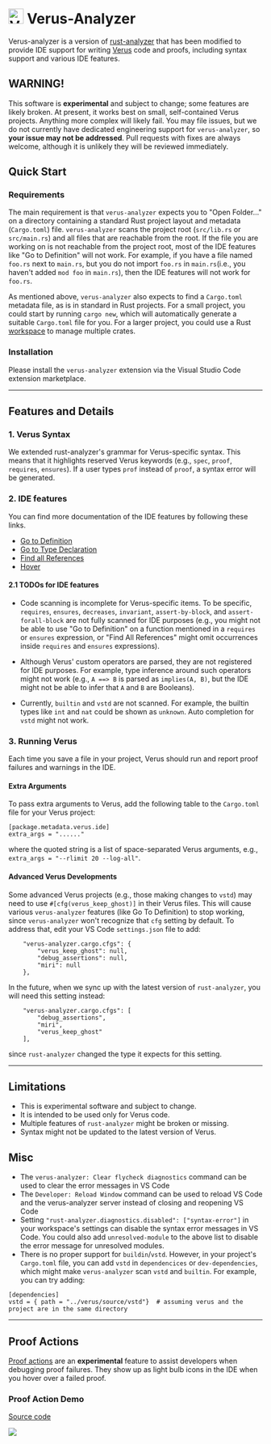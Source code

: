 # <a href="https://verus-lang.github.io/verus/verus/logo.html"><img height="30px" src="https://verus-lang.github.io/verus/verus/assets/verus-color.svg" alt="Verus" /></a> Verus-Analyzer
Verus-analyzer is a version of [rust-analyzer](https://github.com/rust-lang/rust-analyzer) that has
been modified to provide IDE support for writing [Verus](https://github.com/verus-lang/verus) code 
and proofs, including syntax support and various IDE features.

## WARNING!
This software is **experimental** and subject to change; some features are likely broken.
At present, it works best on small, self-contained Verus projects.  Anything more complex
will likely fail.  You may file issues, but we do not currently have dedicated engineering
support for `verus-analyzer`, so **your issue may not be addressed**.  Pull requests with
fixes are always welcome, although it is unlikely they will be reviewed immediately.

## Quick Start

### Requirements

The main requirement is that `verus-analyzer` expects you to "Open Folder..." on
a directory containing a standard Rust project layout and metadata (`Cargo.toml`) file.
`verus-analyzer` scans the project root (`src/lib.rs` or `src/main.rs`) and all files
that are reachable from the root. If the file you are working on is not
reachable from the project root, most of the IDE features like "Go to
Definition" will not work. For example, if you have a file named `foo.rs`
next to `main.rs`, but you do not import `foo.rs` in `main.rs`(i.e., you haven't added
`mod foo` in `main.rs`), then the IDE features will not work for `foo.rs`.

As mentioned above, `verus-analyzer` also expects to find a `Cargo.toml` metadata file,
as is in standard in Rust projects. For a small
project, you could start by running `cargo new`, which will automatically generate a
suitable `Cargo.toml` file for you. For a larger project, you could use a Rust
[workspace](https://doc.rust-lang.org/cargo/reference/workspaces.html) to
manage multiple crates.

### Installation

Please install the `verus-analyzer` extension via the Visual Studio Code extension marketplace.

---
## Features and Details

### 1. Verus Syntax
We extended rust-analyzer's grammar for Verus-specific syntax. This means that it highlights reserved Verus keywords (e.g., `spec`, `proof`, `requires`, `ensures`). If a user types `prof` instead of `proof`, a syntax error will be generated.


### 2. IDE features
You can find more documentation of the IDE features by following these links.
- [Go to Definition](https://rust-analyzer.github.io/manual.html#go-to-definition)
- [Go to Type Declaration](https://rust-analyzer.github.io/manual.html#go-to-type-definition)
- [Find all References](https://rust-analyzer.github.io/manual.html#find-all-references)
- [Hover](https://rust-analyzer.github.io/manual.html#hover)

#### 2.1 TODOs for IDE features
- Code scanning is incomplete for Verus-specific items. To be specific, `requires`, `ensures`, `decreases`, `invariant`, `assert-by-block`, and `assert-forall-block` are not fully scanned for IDE purposes (e.g., you might not be able to use "Go to Definition" on a function mentioned in a `requires` or `ensures` expression, or "Find All References" might omit occurrences inside `requires` and `ensures` expressions).

- Although Verus' custom operators are parsed, they are not registered for IDE purposes. For example, type inference around such operators might not work (e.g., `A ==> B` is parsed as `implies(A, B)`, but the IDE might not be able to infer that `A` and `B` are Booleans).

- Currently, `builtin` and `vstd` are not scanned. For example, the builtin types like `int` and `nat` could be shown as `unknown`. Auto completion for `vstd` might not work.

### 3. Running Verus

Each time you save a file in your project, Verus should run and report proof failures and warnings in the IDE.

#### Extra Arguments
To pass extra arguments to Verus, add the following table to the `Cargo.toml` file for your Verus project:
```
[package.metadata.verus.ide]
extra_args = "......"
```
where the quoted string is a list of space-separated Verus arguments, e.g., `extra_args = "--rlimit 20 --log-all"`.

#### Advanced Verus Developments
Some advanced Verus projects (e.g., those making changes to `vstd`) may need to use `#[cfg(verus_keep_ghost)]`
in their Verus files.  This will cause various `verus-analyzer` features (like Go To Definition) to stop working,
since `verus-analyzer` won't recognize that `cfg` setting by default.  To address that, edit your VS Code `settings.json`
file to add:
```
    "verus-analyzer.cargo.cfgs": {
        "verus_keep_ghost": null,
        "debug_assertions": null,
        "miri": null
    },
```
In the future, when we sync up with the latest version of `rust-analyzer`, you will need this setting instead:
```
    "verus-analyzer.cargo.cfgs": [
        "debug_assertions",
        "miri",
        "verus_keep_ghost"
    ],
```
since `rust-analyzer` changed the type it expects for this setting.

---
## Limitations
- This is experimental software and subject to change.
- It is intended to be used only for Verus code. 
- Multiple features of `rust-analyzer` might be broken or missing.
- Syntax might not be updated to the latest version of Verus.

## Misc
- The `verus-analyzer: Clear flycheck diagnostics` command can be used to clear the error messages in VS Code
- The `Developer: Reload Window` command can be used to reload VS Code and the verus-analyzer server instead of closing and reopening VS Code
- Setting `"rust-analyzer.diagnostics.disabled": ["syntax-error"]` in your workspace's settings can disable the syntax error messages in VS Code. You could also add `unresolved-module` to the above list to disable the error message for unresolved modules.
- There is no proper support for `buildin`/`vstd`. However, in your project's `Cargo.toml` file, you can add `vstd` in `dependencices` or `dev-dependencies`, which might make `verus-analyzer` scan `vstd` and `builtin`. For example, you can try adding:
```
[dependencies]
vstd = { path = "../verus/source/vstd"}  # assuming verus and the project are in the same directory
```

---

## Proof Actions

[Proof actions](https://www.andrew.cmu.edu/user/bparno/papers/proof-plumber.pdf) 
are an **experimental** feature to assist developers when debugging proof failures.
They show up as light bulb icons in the IDE when you hover over a failed proof.

### Proof Action Demo
[Source code](https://github.com/chanheec/proof-action-example)

![](demo.gif)
